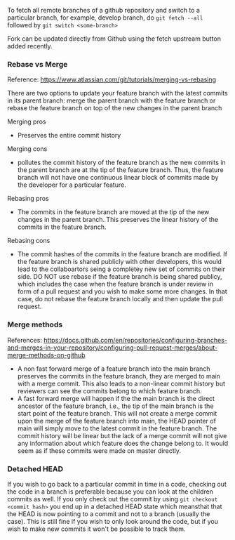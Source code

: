 To fetch all remote branches of a github repository and switch to a particular branch, for example, develop branch, do `git fetch --all` followed by `git switch <some-branch>`

Fork can be updated directly from Github using the fetch upstream button added recently. 

### Rebase vs Merge

Reference: https://www.atlassian.com/git/tutorials/merging-vs-rebasing 

There are two options to update your feature branch with the latest commits in its parent branch: merge the parent branch with the feature branch or rebase the feature branch on top of the new changes in the parent branch

Merging pros
- Preserves the entire commit history

Merging cons
- pollutes the commit history of the feature branch as the new commits in the parent branch are at the tip of the feature branch. Thus, the feature branch will not have one continuous linear block of commits made by the developer for a particular feature. 

Rebasing pros
- The commits in the feature branch are moved at the tip of the new changes in the parent branch. This preserves the linear history of the commits in the feature branch.

Rebasing cons
- The commit hashes of the commits in the feature branch are modified. If the feature branch is shared publicly with other developers, this would lead to the collaboartors seing a completey new set of commits on their side. DO NOT use rebase if the feature branch is being shared publicy, which includes the case when the feature branch is under review in form of a pull request and you wish to make some more changes. In that case, do not rebase the feature branch locally and then update the pull request.

### Merge methods

References: https://docs.github.com/en/repositories/configuring-branches-and-merges-in-your-repository/configuring-pull-request-merges/about-merge-methods-on-github

- A non fast forward merge of a feature branch into the main branch preserves the commits in the feature branch, they are merged to main with a merge commit. This also leads to a non-linear commit history but reviewers can see the commits belong to which feature branch.
- A fast forward merge will happen if the the main branch is the direct ancestor of the feature branch, i.e., the tip of the main branch is the start point of the feature branch. This will not create a merge commit upon the merge of the feature branch into main, the HEAD pointer of main will simply move to the latest commit in the feature branch. The commit history will be linear but the lack of a merge commit will not give any information about which feature does the change belong to. It would seem as if these commits were made on master directly.  


### Detached HEAD

If you wish to go back to a particular commit in time in a code, checking out the code in a branch is preferable because you can look at the children commits as well.
If you only check out the commit by using `git checkout <commit hash>` you end up in a detached HEAD state which meansthat that the HEAD is now pointing to a commit and not to a branch (usually the case). This is still fine if you wish to only look around the code, but if you wish to make new commits it won't be possible to track them.

